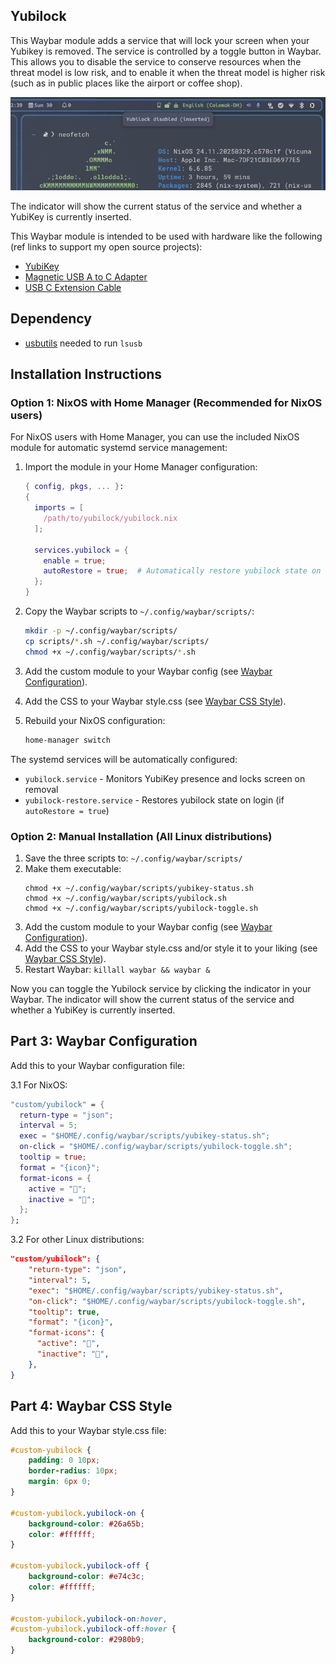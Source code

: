 ## Yubilock
This Waybar module adds a service that will lock your screen when your Yubikey is removed. The service is controlled by a toggle button in Waybar. This allows you to disable the service to conserve resources when the threat model is low risk, and to enable it when the threat model is higher risk (such as in public places like the airport or coffee shop).

![Screenshot](/resources/Screenshot.png)

The indicator will show the current status of the service and whether a YubiKey is currently inserted.

This Waybar module is intended to be used with hardware like the following (ref links to support my open source projects):
- [YubiKey](https://amzn.to/4c8m0lY)
- [Magnetic USB A to C Adapter](https://amzn.to/3FLI3mq)
- [USB C Extension Cable](https://amzn.to/4letB6M)

## Dependency
- [usbutils](http://www.linux-usb.org/) needed to run `lsusb`

## Installation Instructions

### Option 1: NixOS with Home Manager (Recommended for NixOS users)

For NixOS users with Home Manager, you can use the included NixOS module for automatic systemd service management:

1. Import the module in your Home Manager configuration:
   ```nix
   { config, pkgs, ... }:
   {
     imports = [
       /path/to/yubilock/yubilock.nix
     ];

     services.yubilock = {
       enable = true;
       autoRestore = true;  # Automatically restore yubilock state on login
     };
   }
   ```

2. Copy the Waybar scripts to `~/.config/waybar/scripts/`:
   ```bash
   mkdir -p ~/.config/waybar/scripts/
   cp scripts/*.sh ~/.config/waybar/scripts/
   chmod +x ~/.config/waybar/scripts/*.sh
   ```

3. Add the custom module to your Waybar config (see [Waybar Configuration](#part-3-waybar-configuration)).

4. Add the CSS to your Waybar style.css (see [Waybar CSS Style](#part-4-waybar-css-style)).

5. Rebuild your NixOS configuration:
   ```bash
   home-manager switch
   ```

The systemd services will be automatically configured:
- `yubilock.service` - Monitors YubiKey presence and locks screen on removal
- `yubilock-restore.service` - Restores yubilock state on login (if `autoRestore = true`)

### Option 2: Manual Installation (All Linux distributions)
1. Save the three scripts to: `~/.config/waybar/scripts/`
2. Make them executable:
   ```
   chmod +x ~/.config/waybar/scripts/yubikey-status.sh
   chmod +x ~/.config/waybar/scripts/yubilock.sh
   chmod +x ~/.config/waybar/scripts/yubilock-toggle.sh
   ```
3. Add the custom module to your Waybar config (see [Waybar Configuration](#part-3-waybar-configuration)).
4. Add the CSS to your Waybar style.css and/or style it to your liking (see [Waybar CSS Style](#part-4-waybar-css-style)).
5. Restart Waybar: `killall waybar && waybar &`

Now you can toggle the Yubilock service by clicking the indicator in your Waybar. The indicator will show the current status of the service and whether a YubiKey is currently inserted.


## Part 3: Waybar Configuration
Add this to your Waybar configuration file:

3.1 For NixOS:
```nix
"custom/yubilock" = {
  return-type = "json";
  interval = 5;
  exec = "$HOME/.config/waybar/scripts/yubikey-status.sh";
  on-click = "$HOME/.config/waybar/scripts/yubilock-toggle.sh";
  tooltip = true;
  format = "{icon}";
  format-icons = {
    active = "";
    inactive = "";
  };
};
```
3.2 For other Linux distributions:
```json
"custom/yubilock": {
    "return-type": "json",
    "interval": 5,
    "exec": "$HOME/.config/waybar/scripts/yubikey-status.sh",
    "on-click": "$HOME/.config/waybar/scripts/yubilock-toggle.sh",
    "tooltip": true,
    "format": "{icon}",
    "format-icons": {
      "active": "",
      "inactive": "",
    },
}
```

## Part 4: Waybar CSS Style
Add this to your Waybar style.css file:

```css
#custom-yubilock {
    padding: 0 10px;
    border-radius: 10px;
    margin: 6px 0;
}

#custom-yubilock.yubilock-on {
    background-color: #26a65b;
    color: #ffffff;
}

#custom-yubilock.yubilock-off {
    background-color: #e74c3c;
    color: #ffffff;
}

#custom-yubilock.yubilock-on:hover,
#custom-yubilock.yubilock-off:hover {
    background-color: #2980b9;
}
```
